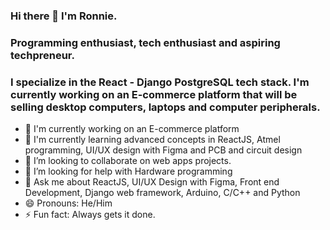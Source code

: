 ### Hi there 👋 I'm Ronnie.
### Programming enthusiast, tech enthusiast and aspiring techpreneur.
### I specialize in the React - Django PostgreSQL tech stack. I'm currently working on an E-commerce platform that will be selling desktop computers, laptops and computer peripherals. 
 


- 🔭 I'm currently working on an E-commerce platform
- 🌱 I'm currently learning advanced concepts in ReactJS, Atmel programming, UI/UX design with Figma and PCB and circuit design
- 👯 I’m looking to collaborate on web apps projects.
- 🤔 I’m looking for help with Hardware programming
- 💬 Ask me about ReactJS, UI/UX Design with Figma, Front end Development, Django web framework, Arduino, C/C++ and Python
- 😄 Pronouns: He/Him
- ⚡ Fun fact: Always gets it done.



<!--- 📫 How to reach me:<ul><li href="https://twitter.com/Ronnie_Leon_">Twitter</li> <li href="https://www.linkedin.com/in/ronnie-leon-b602a9186/">LinkedIn</li><ul>-->
